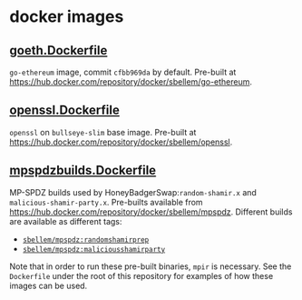 # docker images

## [goeth.Dockerfile](https://hub.docker.com/repository/docker/sbellem/go-ethereum)
`go-ethereum` image, commit `cfbb969da` by default. Pre-built at
https://hub.docker.com/repository/docker/sbellem/go-ethereum.

## [openssl.Dockerfile](https://hub.docker.com/repository/docker/sbellem/openssl)
`openssl` on `bullseye-slim` base image. Pre-built at
https://hub.docker.com/repository/docker/sbellem/openssl.

## [mpspdzbuilds.Dockerfile](https://hub.docker.com/repository/docker/sbellem/mpspdz)
MP-SPDZ builds used by HoneyBadgerSwap:`random-shamir.x` and
`malicious-shamir-party.x`. Pre-builts available from
https://hub.docker.com/repository/docker/sbellem/mpspdz. Different builds
are available as different tags:

* [`sbellem/mpspdz:randomshamirprep`](https://hub.docker.com/layers/139098383/sbellem/mpspdz/randomshamirprep/images/sha256-eab1c1ab1641ced1a2e89b4c0c6552948e4e1c9ade08d66b942b625169015f09?context=explore)
* [`sbellem/mpspdz:maliciousshamirparty`](https://hub.docker.com/layers/139098336/sbellem/mpspdz/maliciousshamirparty/images/sha256-ac1f16820a16149d6991c916dd2a686139c11d28c4db0e8c861f457796537f8d?context=explore)

Note that in order to run these pre-built binaries, `mpir` is necessary. See
the `Dockerfile` under the root of this repository for examples of how these
images can be used.
